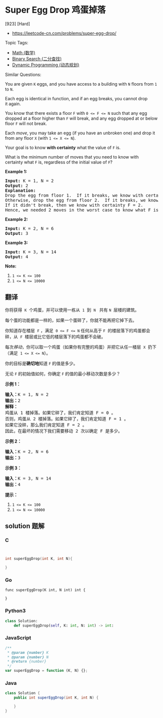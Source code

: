 # Super Egg Drop 鸡蛋掉落

[923] [Hard]

- https://leetcode-cn.com/problems/super-egg-drop/

Topic Tags:

- [Math (数学)](https://leetcode-cn.com/tag/math/)
- [Binary Search (二分查找)](https://leetcode-cn.com/tag/binary-search/)
- [Dynamic Programming (动态规划)](https://leetcode-cn.com/tag/dynamic-programming/)

Similar Questions:

You are given `K` eggs, and you have access to a building with `N` floors from `1` to `N`.

Each egg is identical in function, and if an egg breaks, you cannot drop it again.

You know that there exists a floor `F` with `0 <= F <= N` such that any egg dropped at a floor higher than `F` will break, and any egg dropped at or below floor `F` will not break.

Each _move_, you may take an egg (if you have an unbroken one) and drop it from any floor `X` (with `1 <= X <= N`).

Your goal is to know **with certainty** what the value of `F` is.

What is the minimum number of moves that you need to know with certainty what `F` is, regardless of the initial value of `F`?

**Example 1:**

<pre><strong>Input: </strong>K = <span id="example-input-1-1">1</span>, N = <span id="example-input-1-2">2</span>
<strong>Output: </strong><span id="example-output-1">2</span>
<strong>Explanation: </strong>
Drop the egg from floor 1.  If it breaks, we know with certainty that F = 0.
Otherwise, drop the egg from floor 2.  If it breaks, we know with certainty that F = 1.
If it didn't break, then we know with certainty F = 2.
Hence, we needed 2 moves in the worst case to know what F is with certainty.
</pre>

**Example 2:**

<pre><strong>Input: </strong>K = <span id="example-input-2-1">2</span>, N = 6
<strong>Output: </strong><span id="example-output-2">3</span>
</pre>

**Example 3:**

<pre><strong>Input: </strong>K = <span id="example-input-3-1">3</span>, N = <span id="example-input-3-2">14</span>
<strong>Output: </strong><span id="example-output-3">4</span>
</pre>

**Note:**

1.  `1 <= K <= 100`
2.  `1 <= N <= 10000`

## 翻译

你将获得  `K`  个鸡蛋，并可以使用一栋从  `1`  到  `N`   共有 `N`  层楼的建筑。

每个蛋的功能都是一样的，如果一个蛋碎了，你就不能再把它掉下去。

你知道存在楼层  `F` ，满足  `0 <= F <= N` 任何从高于 `F`  的楼层落下的鸡蛋都会碎，从  `F`  楼层或比它低的楼层落下的鸡蛋都不会破。

每次*移动*，你可以取一个鸡蛋（如果你有完整的鸡蛋）并把它从任一楼层  `X`  扔下（满足  `1 <= X <= N`）。

你的目标是**确切地**知道 `F` 的值是多少。

无论 `F` 的初始值如何，你确定 `F` 的值的最小移动次数是多少？

**示例 1：**

<pre><strong>输入：</strong>K = 1, N = 2
<strong>输出：</strong>2
<strong>解释：</strong>
鸡蛋从 1 楼掉落。如果它碎了，我们肯定知道 F = 0 。
否则，鸡蛋从 2 楼掉落。如果它碎了，我们肯定知道 F = 1 。
如果它没碎，那么我们肯定知道 F = 2 。
因此，在最坏的情况下我们需要移动 2 次以确定 F 是多少。
</pre>

**示例 2：**

<pre><strong>输入：</strong>K = 2, N = 6
<strong>输出：</strong>3
</pre>

**示例 3：**

<pre><strong>输入：</strong>K = 3, N = 14
<strong>输出：</strong>4
</pre>

**提示：**

1.  `1 <= K <= 100`
2.  `1 <= N <= 10000`

## solution 题解

### C

```c


int superEggDrop(int K, int N){

}


```

### Go

```golang
func superEggDrop(K int, N int) int {

}
```

### Python3

```python
class Solution:
    def superEggDrop(self, K: int, N: int) -> int:

```

### JavaScript

```javascript
/**
 * @param {number} K
 * @param {number} N
 * @return {number}
 */
var superEggDrop = function (K, N) {};
```

### Java

```java
class Solution {
    public int superEggDrop(int K, int N) {

    }
}
```
